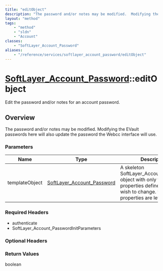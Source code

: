 ```yaml
---
title: "editObject"
description: "The password and/or notes may be modified.  Modifying the EVault passwords here will also update the password the Webcc... "
layout: "method"
tags:
    - "method"
    - "sldn"
    - "Account"
classes:
    - "SoftLayer_Account_Password"
aliases:
    - "/reference/services/softlayer_account_password/editObject"
---
```

# [SoftLayer_Account_Password](/reference/services/SoftLayer_Account_Password)::editObject

Edit the password and/or notes for an account password.


## Overview 
The password and/or notes may be modified.  Modifying the EVault passwords here will also update the password the Webcc interface will use. 

### Parameters 
|Name | Type | Description |
| --- | --- | --- |
|templateObject| <a href='/reference/datatypes/SoftLayer_Account_Password'>SoftLayer_Account_Password </a>| A skeleton SoftLayer_Account_Password object with only the properties defined that you wish to change. Unchanged properties are left alone.|


### Required Headers
* authenticate
* SoftLayer_Account_PasswordInitParameters

### Optional Headers

### Return Values
boolean

